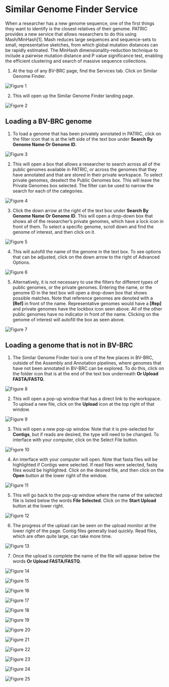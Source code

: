 # Similar Genome Finder Service

When a researcher has a new genome sequence, one of the first things they want to identify is the closest relatives of their genome. PATRIC provides a new service that allows researchers to do this using Mash/MinHash[1]. Mash reduces large sequences and sequence-sets to small, representative sketches, from which global mutation distances can be rapidly estimated. The MinHash dimensionality-reduction technique to include a pairwise mutation distance and P value significance test, enabling the efficient clustering and search of massive sequence collections.

1.	At the top of any BV-BRC page, find the Services tab. Click on Similar Genome Finder. 

![Figure 1](./images/Picture1.png "Figure 1")

2.	This will open up the Similar Genome Finder landing page.

![Figure 2](./images/Picture2.png "Figure 2")

## Loading a BV-BRC genome 

1.	To load a genome that has been privately annotated in PATRIC, click on the filter icon that is at the left side of the text box under **Search By Genome Name Or Genome ID**.

![Figure 3](./images/Picture3.png "Figure 3")

2.	This will open a box that allows a researcher to search across all of the public genomes available in PATRIC, or across the genomes that they have annotated and that are stored in their private workspace. To select private genomes, deselect the Public Genomes box. This will leave the Private Genomes box selected. The filter can be used to narrow the search for each of the categories.

![Figure 4](./images/Picture4.png "Figure 4")

3.	Click the down arrow at the right of the text box under **Search By Genome Name Or Genome ID**. This will open a drop-down box that shows all of the researcher’s private genomes, which have a lock icon in front of them.  To select a specific genome, scroll down and find the genome of interest, and then click on it.

![Figure 5](./images/Picture5.png "Figure 5")

4.	This will autofill the name of the genome in the text box. To see options that can be adjusted, click on the down arrow to the right of Advanced Options.

![Figure 6](./images/Picture6.png "Figure 6")

5.	Alternatively, it is not necessary to use the filters for different types of public genomes, or the private genomes.  Entering the name, or the genome ID in the text box will open a drop-down box that shows possible matches.  Note that reference genomes are denoted with a **[Ref]** in front of the name.  Representative genomes would have a **[Rep]** and private genomes have the lockbox icon seen above.  All of the other public genomes have no indicator in front of the name.  Clicking on the genome of interest will autofill the box as seen above.

![Figure 7](./images/Picture7.png "Figure 7")

## Loading a genome that is not in BV-BRC

1.	The Similar Genome Finder tool is one of the few places in BV-BRC, outside of the Assembly and Annotation pipelines, where genomes that have not been annotated in BV-BRC can be explored. To do this, click on the folder icon that is at the end of the text box underneath **Or Upload FASTA/FASTQ**. 

![Figure 8](./images/Picture8.png "Figure 8")

2.	This will open a pop-up window that has a direct link to the workspace.  To upload a new file, click on the **Upload** icon at the top right of that window.

![Figure 9](./images/Picture9.png "Figure 9")

3.	This will open a new pop-up window.  Note that it is pre-selected for **Contigs**, but if reads are desired, the type will need to be changed.  To interface with your computer, click on the Select File button.

![Figure 10](./images/Picture10.png "Figure 10")

4.	An interface with your computer will open.  Note that fasta files will be highlighted if Contigs were selected.   If read files were selected, fastq files would be highlighted.  Click on the desired file, and then click on the **Open** button at the lower right of the window.

![Figure 11](./images/Picture11.png "Figure 11")

5.	This will go back to the pop-up window where the name of the selected file is listed below the words **File Selected**.  Click on the **Start Upload** button at the lower right.

![Figure 12](./images/Picture12.png "Figure 12")

6.	The progress of the upload can be seen on the upload monitor at the lower right of the page.  Contig files generally load quickly.  Read files, which are often quite large, can take more time.

![Figure 13](./images/Picture13.png "Figure 13")

7.	Once the upload is complete the name of the file will appear below the words **Or Upload FASTA/FASTQ**.

![Figure 14](./images/Picture14.png "Figure 14")


![Figure 15](./images/Picture15.png "Figure 15")


![Figure 16](./images/Picture16.png "Figure 16")


![Figure 17](./images/Picture17.png "Figure 17")


![Figure 18](./images/Picture18.png "Figure 18")


![Figure 19](./images/Picture19.png "Figure 19")


![Figure 20](./images/Picture20.png "Figure 20")


![Figure 21](./images/Picture21.png "Figure 21")


![Figure 22](./images/Picture22.png "Figure 22")


![Figure 23](./images/Picture23.png "Figure 23")


![Figure 24](./images/Picture24.png "Figure 24")


![Figure 25](./images/Picture25.png "Figure 25")

